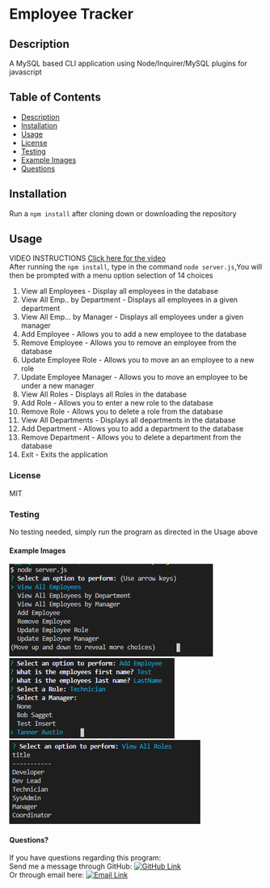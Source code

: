 # Employee Tracker
## Description
A MySQL based CLI application using Node/Inquirer/MySQL plugins for javascript
## Table of Contents
* [Description](#Description)
* [Installation](#Installation)
* [Usage](#Usage)
* [License](#License)
* [Testing](#Testing)
* [Example Images](#Examples)
* [Questions](#Questions)

## Installation
Run a `npm install` after cloning down or downloading the repository
## Usage
VIDEO INSTRUCTIONS <a href="https://drive.google.com/file/d/1IaUlkkahaYvGQr0Kn1HEoCkJAqylzyNE/view">Click here for the video</a><br>
After running the `npm install`, type in the command `node server.js`,You will then be prompted with a menu option selection of 14 choices
1) View all Employees - Display all employees in the database
2) View All Emp.. by Department - Displays all employees in a given department
3) View All Emp... by Manager - Displays all employees under a given manager
4) Add Employee - Allows you to add a new employee to the database
5) Remove Employee - Allows you to remove an employee from the database
6) Update Employee Role - Allows you to move an an employee to a new role
7) Update Employee Manager - Allows you to move an employee to be under a new manager
8) View All Roles - Displays all Roles in the database
9) Add Role - Allows you to enter a new role to the database
10) Remove Role - Allows you to delete a role from the database
11) View All Departments - Displays all departments in the database
12) Add Department - Allows you to add a department to the database
13) Remove Department - Allows you to delete a department from the database
14) Exit - Exits the application
### License
MIT
### Testing
No testing needed, simply run the program as directed in the Usage above
#### Example Images
![Example application start](Assets/exampleStart.png)<br>
![Example adding employee](Assets/exampleAddEmp.png)<br>
![Example view of roles](Assets/exampleRoleView.png)
#### Questions?
If you have questions regarding this program:<br>
Send me a message through GitHub: [![GitHub Link](https://img.shields.io/badge/Github-GrimmeDev-lightgrey.svg)](https://github.com/GrimmeDev)<br>
Or through email here: <a href="mailto:rjgrimes@gmail.com" target="_blank">![Email Link](https://img.shields.io/badge/EMAIL-ME-informational.svg)</a>
